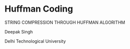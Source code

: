 # Huffman Coding
STRING COMPRESSION THROUGH HUFFMAN ALGORITHM

Deepak Singh

Delhi Technological University
